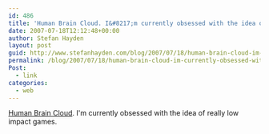 ```yaml
---
id: 486
title: 'Human Brain Cloud. I&#8217;m currently obsessed with the idea of really low impact games.'
date: 2007-07-18T12:12:48+00:00
author: Stefan Hayden
layout: post
guid: http://www.stefanhayden.com/blog/2007/07/18/human-brain-cloud-im-currently-obsessed-with-the-idea-of-really-low-impact-games/
permalink: /blog/2007/07/18/human-brain-cloud-im-currently-obsessed-with-the-idea-of-really-low-impact-games/
Post:
  - link
categories:
  - web
---
```

<a href="http://www.humanbraincloud.com/">Human Brain Cloud</a>. I'm currently obsessed with the idea of really low impact games. 